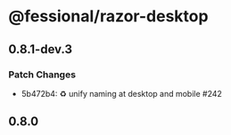 # @fessional/razor-desktop

## 0.8.1-dev.3

### Patch Changes

- 5b472b4: ♻️ unify naming at desktop and mobile #242

## 0.8.0
